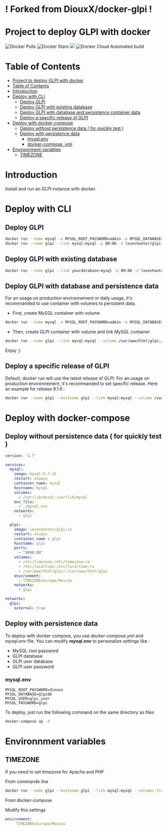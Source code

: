 # ! Forked from DiouxX/docker-glpi !

# Project to deploy GLPI with docker

![Docker Pulls](https://img.shields.io/docker/pulls/loveshooter/glpi) ![Docker Stars](https://img.shields.io/docker/stars/loveshooter/glpi) [![](https://images.microbadger.com/badges/image/loveshooter/glpi.svg)](http://microbadger.com/images/loveshooter/glpi "Get your own image badge on microbadger.com") ![Docker Cloud Automated build](https://img.shields.io/docker/cloud/automated/loveshooter/glpi)


# Table of Contents
- [Project to deploy GLPI with docker](#project-to-deploy-glpi-with-docker)
- [Table of Contents](#table-of-contents)
- [Introduction](#introduction)
- [Deploy with CLI](#deploy-with-cli)
  - [Deploy GLPI](#deploy-glpi)
  - [Deploy GLPI with existing database](#deploy-glpi-with-existing-database)
  - [Deploy GLPI with database and persistence container data](#deploy-glpi-with-database-and-persistence-container-data)
  - [Deploy a specific release of GLPI](#deploy-a-specific-release-of-glpi)
- [Deploy with docker-compose](#deploy-with-docker-compose)
  - [Deploy without persistence data ( for quickly test )](#deploy-without-persistence-data--for-quickly-test)
  - [Deploy with persistence data](#deploy-with-persistence-data)
    - [mysql.env](#mysqlenv)
    - [docker-compose .yml](#docker-compose-yml)
- [Environnment variables](#environnment-variables)
  - [TIMEZONE](#timezone)

# Introduction

Install and run an GLPI instance with docker.

# Deploy with CLI

## Deploy GLPI 
```sh
docker run --name mysql -e MYSQL_ROOT_PASSWORD=admin -e MYSQL_DATABASE=glpidb -e MYSQL_USER=glpi_user -e MYSQL_PASSWORD=glpi -d mysql:5.7.23
docker run --name glpi --link mysql:mysql -p 80:80 -d loveshooter/glpi
```

## Deploy GLPI with existing database
```sh
docker run --name glpi --link yourdatabase:mysql -p 80:80 -d loveshooter/glpi
```

## Deploy GLPI with database and persistence data

For an usage on production environnement or daily usage, it's recommanded to use container with volumes to persistent data.

* First, create MySQL container with volume

```sh
docker run --name mysql -e MYSQL_ROOT_PASSWORD=admin -e MYSQL_DATABASE=glpidb -e MYSQL_USER=glpi_user -e MYSQL_PASSWORD=glpi --volume /var/lib/mysql:/var/lib/mysql -d mysql:5.7.32
```

* Then, create GLPI container with volume and link MySQL container

```sh
docker run --name glpi --link mysql:mysql --volume /var/www/html/glpi:/var/www/html/glpi -p 80:80 -d loveshooter/glpi
```

Enjoy :)

## Deploy a specific release of GLPI
Default, docker run will use the latest release of GLPI.
For an usage on production environnement, it's recommanded to set specific release.
Here an example for release 9.1.6 :
```sh
docker run --name glpi --hostname glpi --link mysql:mysql --volume /var/www/html/glpi:/var/www/html/glpi -p 80:80 --env "VERSION_GLPI=9.1.6" -d loveshooter/glpi
```

# Deploy with docker-compose

## Deploy without persistence data ( for quickly test )
```yaml
version: '3.7'

services:
  mysql:
    image: mysql:5.7.32
    restart: always
    container_name: mysql
    hostname: mysql
    volumes:
      - /var/lib/mysql:/var/lib/mysql
    env_file:
      - ./mysql.env
    networks:
      - glpi

  glpi:
    image: loveshooter/glpi:v1
    restart: always
    container_name : glpi
    hostname: glpi
    ports:
      - "8080:80"
    volumes:
      - /etc/timezone:/etc/timezone:ro
      - /etc/localtime:/etc/localtime:ro
      - /var/www/html/glpi/:/var/www/html/glpi
    environment:
      - TIMEZONE=Europe/Moscow
    networks:
      - glpi

networks:
  glpi:
    external: true
```

## Deploy with persistence data

To deploy with docker compose, you use *docker-compose.yml* and *mysql.env* file.
You can modify **_mysql.env_** to personalize settings like :

* MySQL root password
* GLPI database
* GLPI user database
* GLPI user password


### mysql.env
```
MYSQL_ROOT_PASSWORD=diouxx
MYSQL_DATABASE=glpidb
MYSQL_USER=glpi_user
MYSQL_PASSWORD=glpi
```
To deploy, just run the following command on the same directory as files

```sh
docker-compose up -d
```

# Environnment variables

## TIMEZONE
If you need to set timezone for Apache and PHP

From commande line
```sh
docker run --name glpi --hostname glpi --link mysql:mysql --volumes-from glpi-data -p 80:80 --env "TIMEZONE=Europe/Moscow" -d loveshooter/glpi
```

From docker-compose

Modify this settings
```yaml
environment:
     TIMEZONE=Europe/Moscow
```

